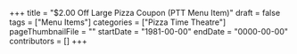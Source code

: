 +++
title = "$2.00 Off Large Pizza Coupon (PTT Menu Item)"
draft = false
tags = ["Menu Items"]
categories = ["Pizza Time Theatre"]
pageThumbnailFile = ""
startDate = "1981-00-00"
endDate = "0000-00-00"
contributors = []
+++
